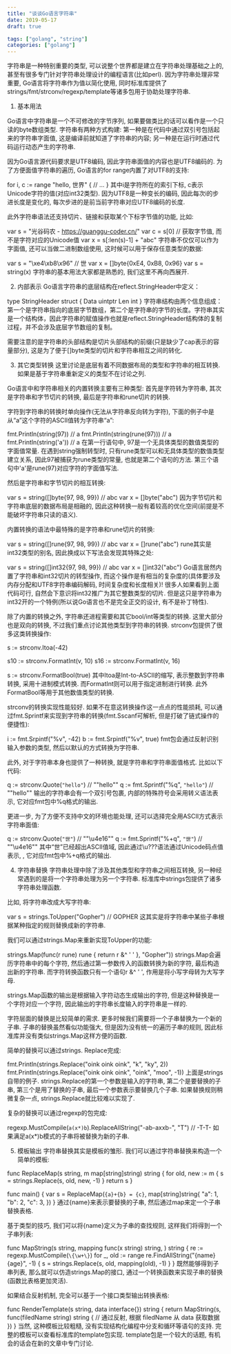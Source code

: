 ```yaml
---
title: "谈谈Go语言字符串"
date: 2019-05-17
draft: true

tags: ["golang", "string"]
categories: ["golang"]
---
```


字符串是一种特别重要的类型, 可以说整个世界都是建立在字符串处理基础之上的, 甚至有很多专门针对字符串处理设计的编程语言(比如perl). 因为字符串处理非常重要, Go语言将字符串作为值以简化使用, 同时标准库提供了strings/fmt/strconv/regexp/template等诸多包用于协助处理字符串.

1. 基本用法

Go语言中字符串是一个不可修改的字节序列, 如果要做类比的话可以看作是一个只读的byte数组类型. 字符串有两种方式构建: 第一种是在代码中通过双引号包括起来的字符串字面值, 这是编译前就知道了字符串的内容; 另一种是在运行时通过代码运行动态产生的字符串.

因为Go语言源代码要求是UTF8编码, 因此字符串面值的内容也是UTF8编码的. 为了方便面值字符串的遍历, Go语言的for range内置了对UTF8的支持:

for i, c := range "hello, 世界" {
    // ...
}
其中i是字符所在的索引下标,  c表示Unicode字符的值(对应int32类型). 因为UTF8是一种变长的编码, 因此每次i的步进长度是变化的, 每次步进的是前当前字符串对应UTF8编码的长度.

此外字符串语法还支持切片、链接和获取某个下标字节值的功能, 比如:

var s = "光谷码农 - https://guanggu-coder.cn/"
var c = s[0] // 获取字节值, 而不是字符对应的Unicode值
var x = s[:len(s)-1] + "abc"
字符串不仅仅可以作为字面值, 还可以当做二进制数组使用, 这时候可以用于保存任意类型的数据:

var s = "\xe4\xb8\x96" // 世
var x = []byte{0xE4, 0xB8, 0x96}
var s = string(x)
字符串的基本用法大家都是熟悉的, 我们这里不再向西展开.

2. 内部表示
Go语言字符串的底层结构在reflect.StringHeader中定义：

type StringHeader struct {
    Data uintptr
    Len  int
}
字符串结构由两个信息组成：第一个是字符串指向的底层字节数组，第二个是字符串的字节的长度。字符串其实是一个结构体，因此字符串的赋值操作也就是reflect.StringHeader结构体的复制过程，并不会涉及底层字节数组的复制。

需要注意的是字符串的头部结构是切片头部结构的前缀(只是缺少了cap表示的容量部分), 这是为了便于[]byte类型的切片和字符串相互之间的转化.

3. 其它类型转换
这里讨论是底层有着不同数据布局的类型和字符串的相互转换. 如果是基于字符串重新定义的类型不在讨论之列.

Go语言中和字符串相关的内置转换主要有三种类型: 首先是字符转为字符串, 其次是字符串和字节切片的转换, 最后是字符串和rune切片的转换.

字符到字符串的转换时单向操作(无法从字符串反向转为字符), 下面的例子中是从“a”这个字符的ASCII值转为字符串“a”:

fmt.Println(string(97))       // a
fmt.Println(string(rune(97))) // a
fmt.Println(string('a'))      // a
在第一行语句中, 97是一个无具体类型的数值类型的字面值常量. 在遇到string强制转型时, 只有rune类型可以和无具体类型的数值类型建立关系, 因此97被捕获为rune类型的常量, 也就是第二个语句的方法. 第三个语句中'a'是rune(97)对应字符的字面值写法.

然后是字符串和字节切片的相互转换:

var s = string([]byte{97, 98, 99}) // abc
var x = []byte("abc")
因为字节切片和字符串底层的数据布局是相融的, 因此这种转换一般有着较高的优化空间(前提是不能破坏字符串只读的语义).

内置转换的语法中最特殊的是字符串和rune切片的转换:

var s = string([]rune{97, 98, 99}) // abc
var x = []rune("abc")
rune其实是int32类型的别名, 因此换成以下写法会发现其特殊之处:

var s = string([]int32{97, 98, 99}) // abc
var x = []int32("abc")
Go语言居然内置了字符串和int32切片的转型操作, 而这个操作是有相当的复杂度的(具体要涉及内存分配和UTF8字符串编码解码, 时间复杂度和长度相关)! 很多人如果看到上面代码可行, 自然会下意识将int32推广为其它整数类型的切片. 但是这只是字符串为int32开的一个特例(所以说Go语言也不是完全正交的设计, 有不是补丁特性).

除了内置的转换之外, 字符串还进程需要和其它bool/int等类型的转换. 这里大部分也是双向的转换, 不过我们重点讨论其他类型到字符串的转换. strconv包提供了很多这类转换操作:

s := strconv.Itoa(-42)

s10 := strconv.FormatInt(v, 10)
s16 := strconv.FormatInt(v, 16)

s := strconv.FormatBool(true)
其中Itoa是Int-to-ASCII的缩写, 表示整数到字符串转换, 采用十进制模式转换.  而FormatInt则可以用于指定进制进行转换. 此外FormatBool等用于其他数值类型的转换.

strconv的转换实现性能较好. 如果不在意这转换操作这一点点的性能损耗, 可以通过fmt.Sprintf来实现到字符串的转换(fmt.Sscanf可解析, 但是打破了链式操作的便捷性):

i := fmt.Srpintf("%v", -42)
b := fmt.Srpintf("%v", true)
fmt包会通过反射识别输入参数的类型, 然后以默认的方式转换为字符串.

此外, 对于字符串本身也提供了一种转换, 就是字符串和字符串面值格式. 比如以下代码:

q := strconv.Quote(`"hello"`)     // "\"hello\""
q := fmt.Sprintf("%q", `"hello"`) // "\"hello\""
输出的字符串会有一个双引号包裹, 内部的特殊符号会采用转义语法表示, 它对应fmt包中%q格式的输出.

更进一步, 为了方便不支持中文的环境也能处理, 还可以选择完全用ASCII方式表示字符串面值:

q := strconv.Quote(`"世"`)      // "\"\u4e16\""
q := fmt.Sprintf("%+q", `"世"`) // "\"\u4e16\""
其中“世”已经超出ASCII值域, 因此通过\u???语法通过Unicode码点值表示, , 它对应fmt包中%+q格式的输出.

4. 字符串替换
字符串处理中除了涉及其他类型和字符串之间相互转换, 另一种经常遇到的是将一个字符串处理为另一个字符串. 标准库中strings包提供了诸多字符串处理函数.

比如, 将字符串改成大写字符串:

var s = strings.ToUpper("Gopher") // GOPHER
这其实是将字符串中某些子串根据某种指定的规则替换成新的字符串.

我们可以通过strings.Map来重新实现ToUpper的功能:

strings.Map(func(r rune) rune { return r &^ ' ' }, "Gopher"))
strings.Map会遍历字符串中的每个字符, 然后通过第一参数传入的函数转换为新的字符, 最后构造出新的字符串. 而字符转换函数只有一个语句r &^ ' ', 作用是将小写字母转为大写字母.

strings.Map函数的输出是根据输入字符动态生成输出的字符, 但是这种替换是一个字符对应一个字符, 因此输出的字符串长度输入的字符串是一样的.

字符层面的替换是比较简单的需求. 更多时候我们需要将一个子串替换为一个新的子串. 子串的替换虽然看似功能强大, 但是因为没有统一的遍历子串的规则, 因此标准库并没有类似strings.Map这样方便的函数.

简单的替换可以通过strings. Replace完成:

fmt.Println(strings.Replace("oink oink oink", "k", "ky", 2))
fmt.Println(strings.Replace("oink oink oink", "oink", "moo", -1))
上面是strings自带的例子. strings.Replace的第一个参数是输入的字符串, 第二个是要替换的子串, 第三个是用了替换的子串, 最后一个参数表示要替换几个子串.
如果替换规则稍微复杂一点, strings.Replace就比较难以实现了.

复杂的替换可以通过regexp的包完成:

regexp.MustCompile(`a(x*)b`).ReplaceAllString("-ab-axxb-", "T")
// -T-T-
如果满足a(x*)b模式的子串将被替换为新的子串.

5. 模板输出
字符串替换其实是模板的雏形. 我们可以通过字符串替换来构造一个简单的模板:

func ReplaceMap(s string, m map[string]string) string {
    for old, new := m {
        s = strings.Replace(s, old, new, -1)
    }
    return s
}

func main() {
    var s = ReplaceMap(`{a}+{b} = {c}`, map[string]string{
        "a": 1, "b": 2, "c": 3,
    })
}
通过{name}来表示要替换的子串, 然后通过map来定一个子串替换表格.

基于类型的技巧, 我们可以将{name}定义为子串的查找规则, 这样我们将得到一个子串列表:

func MapString(s string,
    mapping func(x string) string,
) string {
    re := regexp.MustCompile(`\{\w+\}`)
    for _, old := range re.FindAllString("{name}{age}", -1) {
        s = strings.Replace(s, old, mapping(old), -1)
    }
}
既然能够得到子串列表, 那么就可以仿造strings.Map的接口, 通过一个转换函数来实现子串的替换(函数比表格更加灵活).

如果结合反射机制, 完全可以基于一个接口类型输出转换表格:

func RenderTemplate(s string, data interface{}) string {
    return MapString(s, func(filedName string) string {
        // 通过反射, 根据 filedName 从 data 获取数据
    })
}
当然, 这种模板比较粗糙, 没有实现结构化编程中分支和循环等语句的支持. 完整的模板可以查看标准库的template包实现. template包是一个较大的话题, 有机会的话会在新的文章中专门讨论.

